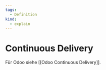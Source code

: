```yaml
---
tags:
  - Definition
kind:
  - explain
---
```

# Continuous Delivery

Für Odoo siehe [[Odoo Continuous Delivery]].